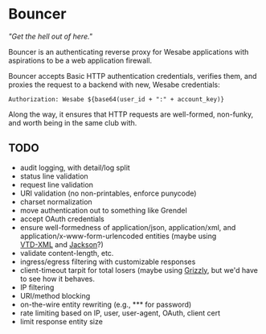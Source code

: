 Bouncer
=======

*"Get the hell out of here."*

Bouncer is an authenticating reverse proxy for Wesabe applications with
aspirations to be a web application firewall.

Bouncer accepts Basic HTTP authentication credentials, verifies them, and 
proxies the request to a backend with new, Wesabe credentials:
    
    Authorization: Wesabe ${base64(user_id + ":" + account_key)}

Along the way, it ensures that HTTP requests are well-formed, non-funky, and 
worth being in the same club with.

TODO
----
  
  * audit logging, with detail/log split
  * status line validation
  * request line validation
  * URI validation (no non-printables, enforce punycode)
  * charset normalization
  * move authentication out to something like Grendel
  * accept OAuth credentials
  * ensure well-formedness of application/json, application/xml, and 
    application/x-www-form-urlencoded entities (maybe using     
    [VTD-XML](http://vtd-xml.sourceforge.net) and 
    [Jackson](http://jackson.codehaus.org/)?)
  * validate content-length, etc.
  * ingress/egress filtering with customizable responses
  * client-timeout tarpit for total losers (maybe using  [Grizzly](https://grizzly.dev.java.net/nonav/apidocs/com/sun/grizzly/tcp/http11/GrizzlyResponse.html#suspend()), but we'd have to see how it behaves.
  * IP filtering
  * URI/method blocking
  * on-the-wire entity rewriting (e.g., *** for password)
  * rate limiting based on IP, user, user-agent, OAuth, client cert
  * limit response entity size
